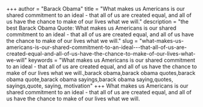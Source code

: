 +++
author = "Barack Obama"
title = "What makes us Americans is our shared commitment to an ideal - that all of us are created equal, and all of us have the chance to make of our lives what we will."
description = "the best Barack Obama Quote: What makes us Americans is our shared commitment to an ideal - that all of us are created equal, and all of us have the chance to make of our lives what we will."
slug = "what-makes-us-americans-is-our-shared-commitment-to-an-ideal---that-all-of-us-are-created-equal-and-all-of-us-have-the-chance-to-make-of-our-lives-what-we-will"
keywords = "What makes us Americans is our shared commitment to an ideal - that all of us are created equal, and all of us have the chance to make of our lives what we will.,barack obama,barack obama quotes,barack obama quote,barack obama sayings,barack obama saying,quotes, sayings,quote, saying, motivation"
+++
What makes us Americans is our shared commitment to an ideal - that all of us are created equal, and all of us have the chance to make of our lives what we will.

